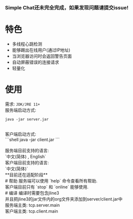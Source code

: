 ### Simple Chat还未完全完成，如果发现问题请提交issue!
# 特色
 - 多线程心跳检测
 - 能够踢出在线用户(通过IP地址)
 - 当浏览器访问时会返回警告页面
 - 自动屏蔽错误的连接请求
 - 轻量化
# 使用
需求: `JDK/JRE 11+`
<br>
服务端启动方式:
<br>
```shell
java -jar server.jar
```
<br>
客户端启动方式:
<br>
```shell
java -jar client.jar
```
<br>
<br>
服务端目前支持的语言:<br>
`中文(简体) , English`<br>
客户端目前支持的语言:<br>
`中文(简体)`<br>
**目前还在适配阶段**<br>
# 帮助
服务端可以使用 `help` 命令查看所有帮助.<br>
客户端目前只有 `stop` 和 `online` 能够使用.<br>
# 编译
编译时需要包含jline3<br>
并且把jline3的jar文件内的org文件夹添加到server/client.jar中<br>
服务端主类: tcp.server.main<br>
客户端主类: tcp.client.main
